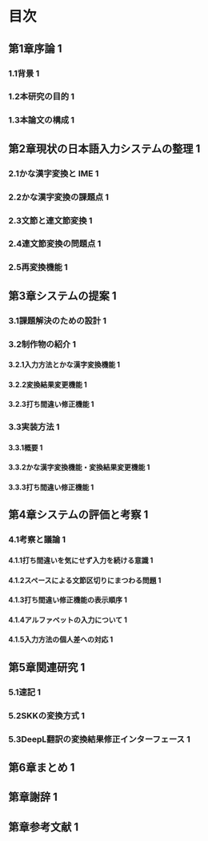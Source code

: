 # 目次

## 第1章序論<span class="right font-mid size-1"> 1 </span>

### 1.1背景<span class="right font-mid size-2"> 1 </span>

### 1.2本研究の目的<span class="right font-mid size-2"> 1 </span>

### 1.3本論文の構成<span class="right font-mid size-2"> 1 </span>

## 第2章現状の日本語入力システムの整理<span class="right font-mid size-1"> 1 </span>

### 2.1かな漢字変換と IME<span class="right font-mid size-2"> 1 </span>

### 2.2かな漢字変換の課題点<span class="right font-mid size-2"> 1 </span>

### 2.3文節と連文節変換<span class="right font-mid size-2"> 1 </span>

### 2.4連文節変換の問題点<span class="right font-mid size-2"> 1 </span>

### 2.5再変換機能<span class="right font-mid size-2"> 1 </span>

## 第3章システムの提案<span class="right font-mid size-1"> 1 </span>

### 3.1課題解決のための設計<span class="right font-mid size-2"> 1 </span>

### 3.2制作物の紹介<span class="right font-mid size-2"> 1 </span>

#### 3.2.1入力方法とかな漢字変換機能<span class="right font-mid size-3"> 1 </span>

#### 3.2.2変換結果変更機能<span class="right font-mid size-3"> 1 </span>

#### 3.2.3打ち間違い修正機能<span class="right font-mid size-3"> 1 </span>

### 3.3実装方法<span class="right font-mid size-2"> 1 </span>

#### 3.3.1概要<span class="right font-mid size-3"> 1 </span>

#### 3.3.2かな漢字変換機能・変換結果変更機能<span class="right font-mid size-3"> 1 </span>

#### 3.3.3打ち間違い修正機能<span class="right font-mid size-3"> 1 </span>

## 第4章システムの評価と考察<span class="right font-mid size-1"> 1 </span>

### 4.1考察と議論<span class="right font-mid size-2"> 1 </span>

#### 4.1.1打ち間違いを気にせず入力を続ける意識<span class="right font-mid size-3"> 1 </span>

#### 4.1.2スペースによる文節区切りにまつわる問題<span class="right font-mid size-3"> 1 </span>

#### 4.1.3打ち間違い修正機能の表⽰順序<span class="right font-mid size-3"> 1 </span>

#### 4.1.4アルファベットの⼊⼒について<span class="right font-mid size-3"> 1 </span>

#### 4.1.5⼊⼒⽅法の個⼈差への対応<span class="right font-mid size-3"> 1 </span>

## 第5章関連研究<span class="right font-mid size-1"> 1 </span>

### 5.1速記<span class="right font-mid size-2"> 1 </span>

### 5.2SKKの変換方式<span class="right font-mid size-2"> 1 </span>

### 5.3DeepL翻訳の変換結果修正インターフェース<span class="right font-mid size-2"> 1 </span>

## 第6章まとめ<span class="right font-mid size-1"> 1 </span>

## 第章謝辞<span class="right font-mid size-1"> 1 </span>

## 第章参考文献<span class="right font-mid size-1"> 1 </span>

